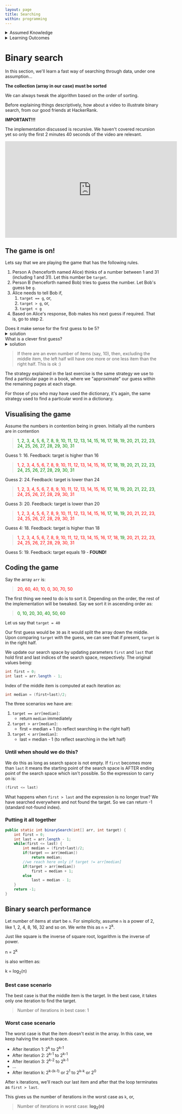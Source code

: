 ```yaml
---
layout: page
title: Searching
within: programming
---
```


<details class="prereq" markdown="1"><summary>Assumed Knowledge</summary>

  * [Recursion](./recursion)
  * [Arrays](./compound_data)

</details>

<details class="outcomes" markdown="1"><summary>Learning Outcomes</summary>

  * Recognise the reasons binary search works
  * Be able to trace a binary search on a sorted array
  * Be able to write a binary search algorithm
  * Be able to compare binary vs. sequential search performances.

</details>

# Binary search

In this section, we'll learn a fast way of searching through data, under one assumption...

**The collection (array in our case) must be sorted**

We can always tweak the algorithm based on the order of sorting.

Before explaining things descriptively, how about a video to illustrate binary search, from our good friends at HackerRank.

**IMPORTANT!!!**

The implementation discussed is recursive. We haven't covered recursion yet so only the first 2 minutes 40 seconds of the video are relevant.

<iframe width="560" height="315" src="https://www.youtube.com/embed/P3YID7liBug" frameborder="0" allow="autoplay; encrypted-media" allowfullscreen></iframe>

## The game is on!

Lets say that we are playing the game that has the following rules.

1. Person A (henceforth named Alice) thinks of a number between 1 and 31 (including 1 and 31). Let this number be `target`.
2. Person B (henceforth named Bob) tries to guess the number. Let Bob's guess be `g`.
3. Alice needs to tell Bob if,
	1. `target == g`, or,
	2. `target > g`, or,
	3. `target < g`
4. Based on Alice's response, Bob makes his next guess if required. That is, go to step 2.

<div class="task" markdown="1">Does it make sense for the first guess to be 5?
<details class="solution" markdown="1"><summary>solution</summary> No. Of course, you will find the target with any given guess with a small probability. Otherwise, in this case, if you are very lucky (4/31 probability), you'll be left with 4 numbers to guess from. However, the chances are (26/31 probability) that you'll be left with 26 numbers to guess from.
</details></div>

<div class="task" markdown="1">What is a clever first guess?
<details class="solution" markdown="1"><summary>solution</summary>
The first clever guess would be 16 since either that **is** the target (1/31) or in either of the remaining cases, you are left with 15 numbers to guess from (either 1 to 15, or 16 to 31).
</details> </div>

> If there are an even number of items (say, 10), then, excluding the middle
> item, the left half will have one more or one less item than the right half.
> This is ok :)


The strategy explained in the last exercise is the same strategy we use to find a particular page in a book, where we "approximate" our guess within the remaining pages at each stage.

For those of you who may have used the dictionary, it's again, the same strategy used to find a particular word in a dictionary.

## Visualising the game

Assume the numbers in contention being in green. Initially all the numbers are in contention

><span style="color:green">1, 2, 3, 4, 5, 6, 7, 8, 9, 10, 11, 12, 13, 14, 15, 16, 17, 18, 19, 20, 21, 22, 23, 24, 25, 26, 27, 28, 29, 30, 31</span>

Guess 1: 16. Feedback: target is higher than 16

><span style="color:red">1, 2, 3, 4, 5, 6, 7, 8, 9, 10, 11, 12, 13, 14, 15, 16,</span><span style="color:green"> 17, 18, 19, 20, 21, 22, 23, 24, 25, 26, 27, 28, 29, 30, 31</span>

Guess 2: 24. Feedback: target is lower than 24

><span style="color:red">1, 2, 3, 4, 5, 6, 7, 8, 9, 10, 11, 12, 13, 14, 15, 16,</span><span style="color:green"> 17, 18, 19, 20, 21, 22, 23,</span><span style="color:red"> 24, 25, 26, 27, 28, 29, 30, 31</span>

Guess 3: 20. Feedback: target is lower than 20

><span style="color:red">1, 2, 3, 4, 5, 6, 7, 8, 9, 10, 11, 12, 13, 14, 15, 16,</span><span style="color:green"> 17, 18, 19,</span><span style="color:red"> 20, 21, 22, 23, 24, 25, 26, 27, 28, 29, 30, 31</span>

Guess 4: 18. Feedback: target is higher than 18

><span style="color:red">1, 2, 3, 4, 5, 6, 7, 8, 9, 10, 11, 12, 13, 14, 15, 16, 17, 18,</span><span style="color:green"> 19,</span><span style="color:red"> 20, 21, 22, 23, 24, 25, 26, 27, 28, 29, 30, 31</span>

Guess 5: 19. Feedback: target equals 19 - **FOUND!**

## Coding the game

Say the array `arr` is:

><span style="color:red">20, 60, 40, 10, 0, 30, 70, 50</span>

The first thing we need to do is to sort it. Depending on the order, the rest of the implementation will be tweaked. Say we sort it in ascending order as:

><span style="color:green">0, 10, 20, 30, 40, 50, 60</span>

Let us say that `target = 40`

Our first guess would be `30` as it would split the array down the middle.
Upon comparing `target` with the guess, we can see that if present, `target` is in the right half.

We update our search space by updating parameters `first` and `last` that hold first and last indices of the search space, respectively. The original values being:

```java
int first = 0;
int last = arr.length - 1;
```

Index of the middle item is computed at each iteration as:

```java
int median = (first+last)/2;
```

The three scenarios we have are:

1. `target == arr[median]`:
	* return `median` immediately
2. `target > arr[median]`:
	* first = median + 1 (to reflect searching in the right half)
3. `target < arr[median]`:
	* last = median - 1 (to reflect searching in the left half)

### Until when should we do this?

We do this as long as search space is not empty. If `first` becomes more than `last` it means the starting point of the search space is AFTER ending point of the search space which isn't possible. So the expression to carry on is:

```java
(first <= last)
```

What happens when `first > last` and the expression is no longer true? We have searched everywhere and not found the target. So we can return -1 (standard not-found index).

### Putting it all together

```java
public static int binarySearch(int[] arr, int target) {
	int first = 0;
	int last = arr.length - 1;
	while(first <= last) {
		int median = (first+last)/2;
		if(target == arr[median])
			return median;
		//we reach here only if target != arr[median]
		if(target > arr[median])
			first = median + 1;
		else
			last = median - 1;
	}
	return -1;
}
```

## Binary search performance

Let number of items at start be `n`. For simplicity, assume `n` is a power of 2, like 1, 2, 4, 8, 16, 32 and so on. We write this as `n` = 2<sup>k</sup>.

Just like square is the inverse of square root, logarithm is the inverse of power.

n = 2<sup>k</sup>

is also written as:

k = log<sub>2</sub>(n)

### Best case scenario

The best case is that the middle item is the target. In the best case, it takes only one iteration to find the target.

> Number of iterations in best case: 1

### Worst case scenario

The worst case is that the item doesn't exist in the array. In this case, we keep halving the search space.

* After iteration 1: 2<sup>k</sup> to 2<sup>k-1</sup>
* After iteration 2: 2<sup>k-1</sup> to 2<sup>k-1</sup>
* After iteration 3: 2<sup>k-2</sup> to 2<sup>k-1</sup>
* ...
* After iteration k: 2<sup>k-(k-1)</sup> or 2<sup>1</sup> to 2<sup>k-k</sup> or 2<sup>0</sup>

After `k` iterations, we'll reach our last item and after that the loop terminates as `first > last`.

This gives us the number of iterations in the worst case as `k`, or,

> Number of iterations in worst case: **log<sub>2</sub>(n)**
